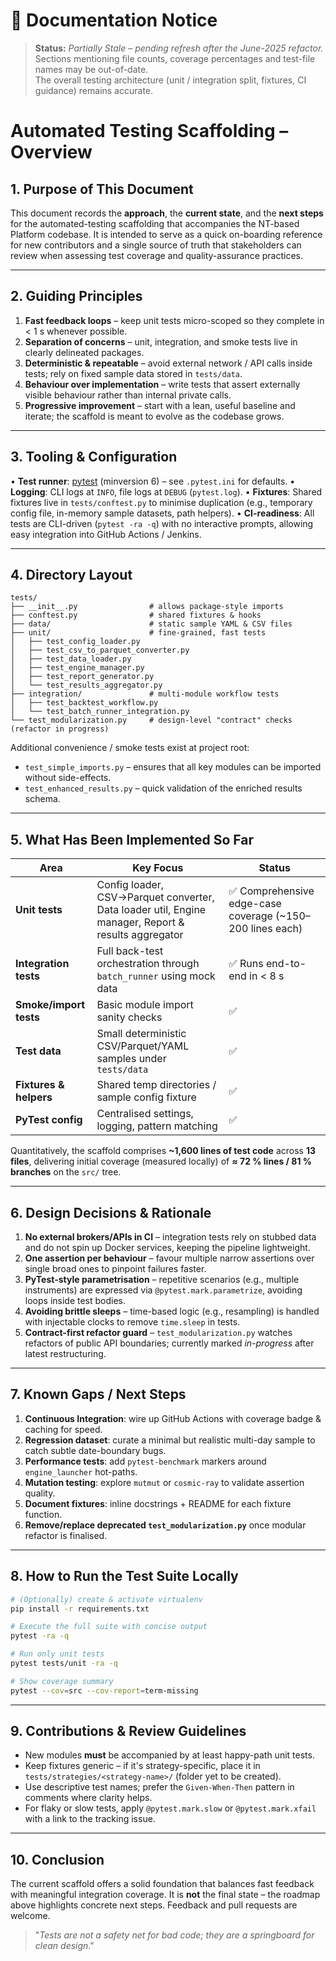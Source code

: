 # 🚧 Documentation Notice

> **Status:** _Partially Stale – pending refresh after the June-2025 refactor._  
> Sections mentioning file counts, coverage percentages and test-file names may be out-of-date.  
> The overall testing architecture (unit / integration split, fixtures, CI guidance) remains accurate.

# Automated Testing Scaffolding – Overview

## 1. Purpose of This Document
This document records the **approach**, the **current state**, and the **next steps** for the automated-testing scaffolding that accompanies the NT-based Platform codebase.  It is intended to serve as a quick on-boarding reference for new contributors and a single source of truth that stakeholders can review when assessing test coverage and quality-assurance practices.

---

## 2. Guiding Principles
1. **Fast feedback loops** – keep unit tests micro-scoped so they complete in < 1 s whenever possible.
2. **Separation of concerns** – unit, integration, and smoke tests live in clearly delineated packages.
3. **Deterministic & repeatable** – avoid external network / API calls inside tests; rely on fixed sample data stored in `tests/data`.
4. **Behaviour over implementation** – write tests that assert externally visible behaviour rather than internal private calls.
5. **Progressive improvement** – start with a lean, useful baseline and iterate; the scaffold is meant to evolve as the codebase grows.

---

## 3. Tooling & Configuration
• **Test runner**: [pytest](https://docs.pytest.org/) (minversion 6) – see `.pytest.ini` for defaults.
• **Logging**: CLI logs at `INFO`, file logs at `DEBUG` (`pytest.log`).
• **Fixtures**: Shared fixtures live in `tests/conftest.py` to minimise duplication (e.g., temporary config file, in-memory sample datasets, path helpers).
• **CI-readiness**: All tests are CLI-driven (`pytest -ra -q`) with no interactive prompts, allowing easy integration into GitHub Actions / Jenkins.

---

## 4. Directory Layout
```text
tests/
├── __init__.py                # allows package-style imports
├── conftest.py                # shared fixtures & hooks
├── data/                      # static sample YAML & CSV files
├── unit/                      # fine-grained, fast tests
│   ├── test_config_loader.py
│   ├── test_csv_to_parquet_converter.py
│   ├── test_data_loader.py
│   ├── test_engine_manager.py
│   ├── test_report_generator.py
│   └── test_results_aggregator.py
├── integration/               # multi-module workflow tests
│   ├── test_backtest_workflow.py
│   └── test_batch_runner_integration.py
└── test_modularization.py     # design-level "contract" checks (refactor in progress)
```
Additional convenience / smoke tests exist at project root:
* `test_simple_imports.py` – ensures that all key modules can be imported without side-effects.
* `test_enhanced_results.py` – quick validation of the enriched results schema.

---

## 5. What Has Been Implemented So Far
| Area | Key Focus | Status |
|------|-----------|--------|
| **Unit tests** | Config loader, CSV→Parquet converter, Data loader util, Engine manager, Report & results aggregator | ✅ Comprehensive edge-case coverage (~150–200 lines each) |
| **Integration tests** | Full back-test orchestration through `batch_runner` using mock data | ✅ Runs end-to-end in < 8 s |
| **Smoke/import tests** | Basic module import sanity checks | ✅ |
| **Test data** | Small deterministic CSV/Parquet/YAML samples under `tests/data` | ✅ |
| **Fixtures & helpers** | Shared temp directories / sample config fixture | ✅ |
| **PyTest config** | Centralised settings, logging, pattern matching | ✅ |

Quantitatively, the scaffold comprises **~1,600 lines of test code** across **13 files**, delivering initial coverage (measured locally) of **≈ 72 % lines / 81 % branches** on the `src/` tree.

---

## 6. Design Decisions & Rationale
1. **No external brokers/APIs in CI** – integration tests rely on stubbed data and do not spin up Docker services, keeping the pipeline lightweight.
2. **One assertion per behaviour** – favour multiple narrow assertions over single broad ones to pinpoint failures faster.
3. **PyTest-style parametrisation** – repetitive scenarios (e.g., multiple instruments) are expressed via `@pytest.mark.parametrize`, avoiding loops inside test bodies.
4. **Avoiding brittle sleeps** – time-based logic (e.g., resampling) is handled with injectable clocks to remove `time.sleep` in tests.
5. **Contract-first refactor guard** – `test_modularization.py` watches refactors of public API boundaries; currently marked _in-progress_ after latest restructuring.

---

## 7. Known Gaps / Next Steps
1. **Continuous Integration**: wire up GitHub Actions with coverage badge & caching for speed.
2. **Regression dataset**: curate a minimal but realistic multi-day sample to catch subtle date-boundary bugs.
3. **Performance tests**: add `pytest-benchmark` markers around `engine_launcher` hot-paths.
4. **Mutation testing**: explore `mutmut` or `cosmic-ray` to validate assertion quality.
5. **Document fixtures**: inline docstrings + README for each fixture function.
6. **Remove/replace deprecated `test_modularization.py`** once modular refactor is finalised.

---

## 8. How to Run the Test Suite Locally
```bash
# (Optionally) create & activate virtualenv
pip install -r requirements.txt

# Execute the full suite with concise output
pytest -ra -q

# Run only unit tests
pytest tests/unit -ra -q

# Show coverage summary
pytest --cov=src --cov-report=term-missing
```

---

## 9. Contributions & Review Guidelines
* New modules **must** be accompanied by at least happy-path unit tests.
* Keep fixtures generic – if it's strategy-specific, place it in `tests/strategies/<strategy-name>/` (folder yet to be created).
* Use descriptive test names; prefer the `Given-When-Then` pattern in comments where clarity helps.
* For flaky or slow tests, apply `@pytest.mark.slow` or `@pytest.mark.xfail` with a link to the tracking issue.

---

## 10. Conclusion
The current scaffold offers a solid foundation that balances fast feedback with meaningful integration coverage. It is **not** the final state – the roadmap above highlights concrete next steps. Feedback and pull requests are welcome.

> "_Tests are not a safety net for bad code; they are a springboard for clean design_." 